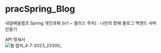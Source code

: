 # pracSpring_Blog
내일배움캠프 Spring 개인과제 (lv1 ~ 플러스 주차) : 나만의 항해 블로그 백엔드 서버 만들기

API 명세서 <br>
![웹 캡처_4-7-2023_23300_](https://github.com/song-eojin/pracSpring_Blog/assets/122079064/6985bbc3-96d1-4d78-b6db-7355b4a746a3)


